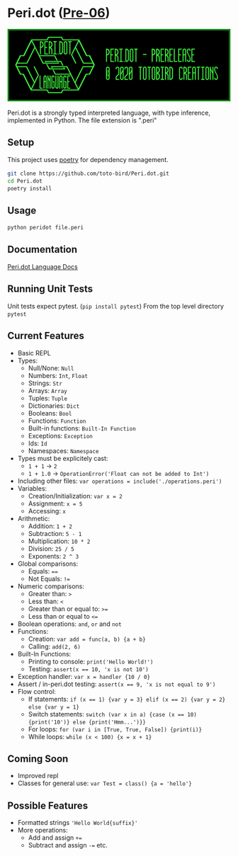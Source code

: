 # Peri.dot ([Pre-06](https://github.com/toto-bird/Peri.dot/releases/tag/pre-06))

![Peri.dot Logo](logo.png)

Peri.dot is a strongly typed interpreted language, with type inference, implemented in Python. The file extension is ".peri"


## Setup

This project uses [poetry](https://python-poetry.org/) for dependency management.


```bash
git clone https://github.com/toto-bird/Peri.dot.git
cd Peri.dot
poetry install
```

## Usage 

```bash
python peridot file.peri
```

## Documentation

[Peri.dot Language Docs](https://toto-bird.github.io/Peri.dot-lang/)

## Running Unit Tests

Unit tests expect pytest.  (`pip install pytest`)
From the top level directory  `pytest`

## Current Features

* Basic REPL
* Types:
    * Null/None: `Null`
    * Numbers: `Int`, `Float`
    * Strings: `Str`
    * Arrays: `Array`
    * Tuples: `Tuple`
    * Dictionaries: `Dict`
    * Booleans: `Bool`
    * Functions: `Function`
    * Built-in functions: `Built-In Function`
    * Exceptions: `Exception`
    * Ids: `Id`
    * Namespaces: `Namespace`
* Types must be explicitely cast:
    * `1 + 1` -> `2`
    * `1 + 1.0` -> `OperationError('Float can not be added to Int')`
* Including other files: `var operations = include('./operations.peri')`
* Variables:
    * Creation/Initialization: `var x = 2`
    * Assignment: `x = 5`
    * Accessing: `x`
* Arithmetic:
    * Addition: `1 + 2`
    * Subtraction: `5 - 1`
    * Multiplication: `10 * 2`
    * Division: `25 / 5`
    * Exponents: `2 ^ 3`
* Global comparisons:
    * Equals: `==`
    * Not Equals: `!=`
* Numeric comparisons:
    * Greater than: `>`
    * Less than: `<`
    * Greater than or equal to: `>=`
    * Less than or equal to `<=`
* Boolean operations: `and`, `or` and `not`
* Functions:
    * Creation: `var add = func(a, b) {a + b}`
    * Calling: `add(2, 6)`
* Built-In Functions:
    * Printing to console: `print('Hello World!')`
    * Testing: `assert(x == 10, 'x is not 10')`
* Exception handler: `var x = handler {10 / 0}`
* Assert / in-peri.dot testing: `assert(x == 9, 'x is not equal to 9')`
* Flow control:
    * If statements: `if (x == 1) {var y = 3} elif (x == 2) {var y = 2} else {var y = 1}`
    * Switch statements: `switch (var x in a) {case (x == 10) {print('10')} else {print('Hmm...')}}`
    * For loops: `for (var i in [True, True, False]) {print(i)}`
    * While loops: `while (x < 100) {x = x + 1}`

## Coming Soon

* Improved repl
* Classes for general use: `var Test = class() {a = 'hello'}`

## Possible Features

* Formatted strings `'Hello World{suffix}'`
* More operations:
    * Add and assign `+=`
    * Subtract and assign `-=`
    etc.
